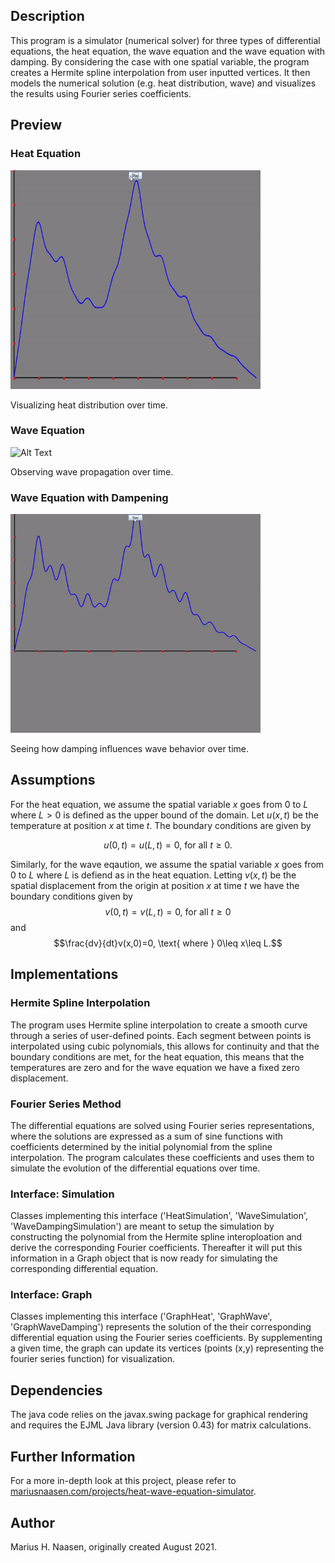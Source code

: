 ## Description

This program is a simulator (numerical solver) for three types of differential equations, the heat equation, the wave equation and the wave equation with damping. By considering the case with one spatial variable, the program creates a Hermite spline interpolation from user inputted vertices. It then models the numerical solution (e.g. heat distribution, wave) and visualizes the results using Fourier series coefficients.

## Preview

### Heat Equation
<img src="assets/preview-heat.gif" alt="Alt Text" width="400" height="350" />

Visualizing heat distribution over time.

### Wave Equation
<img src="assets/preview-wave.gif" alt="Alt Text" width="400" height="350" />

Observing wave propagation over time.

### Wave Equation with Dampening
<img src="assets/preview-wavedamp.gif" alt="Alt Text" width="400" height="350" />

Seeing how damping influences wave behavior over time.

## Assumptions

For the heat equation, we assume the spatial variable $x$ goes from $0$ to $L$ where $L>0$ is defined as the upper bound of the domain. Let $u(x,t)$ be the temperature at position $x$ at time $t$. The boundary conditions are given by

$$u(0,t) = u(L,t) = 0\text{, for all } t\ge0.$$

Similarly, for the wave eqaution, we assume the spatial variable $x$ goes from $0$ to $L$ where $L$ is defiend as in the heat equation. Letting $v(x,t)$ be the spatial displacement from the origin at position $x$ at time $t$ we have the boundary conditions given by
$$v(0,t) = v(L,t) = 0\text{, for all } t\ge0$$
and
$$\frac{dv}{dt}v(x,0)=0, \text{ where } 0\leq x\leq L.$$

## Implementations

### Hermite Spline Interpolation

The program uses Hermite spline interpolation to create a smooth curve through a series of user-defined points. Each segment between points is interpolated using cubic polynomials, this allows for continuity and that the boundary conditions are met, for the heat equation, this means that the temperatures are zero and for the wave equation we have a fixed zero displacement.

### Fourier Series Method

The differential equations are solved using Fourier series representations, where the solutions are expressed as a sum of sine functions with coefficients determined by the initial polynomial from the spline interpolation. The program calculates these coefficients and uses them to simulate the evolution of the differential equations over time.

### Interface: Simulation
Classes implementing this interface ('HeatSimulation', 'WaveSimulation', 'WaveDampingSimulation') are meant to setup the simulation by constructing the polynomial from the Hermite spline interoploation and derive the corresponding Fourier coefficients. Thereafter it will put this information in a Graph object that is now ready for simulating the corresponding differential equation. 

### Interface: Graph
Classes implementing this interface ('GraphHeat', 'GraphWave', 'GraphWaveDamping') represents the solution of the their corresponding differential equation using the Fourier series coefficients. By supplementing a given time, the graph can update its vertices (points (x,y) representing the fourier series function) for visualization.

## Dependencies

The java code relies on the javax.swing package for graphical rendering and requires the EJML Java library (version 0.43) for matrix calculations.

## Further Information
For a more in-depth look at this project, please refer to [mariusnaasen.com/projects/heat-wave-equation-simulator](https://mariusnaasen.com/projects/heat-wave-equation-simulator).

## Author
Marius H. Naasen, originally created August 2021.
